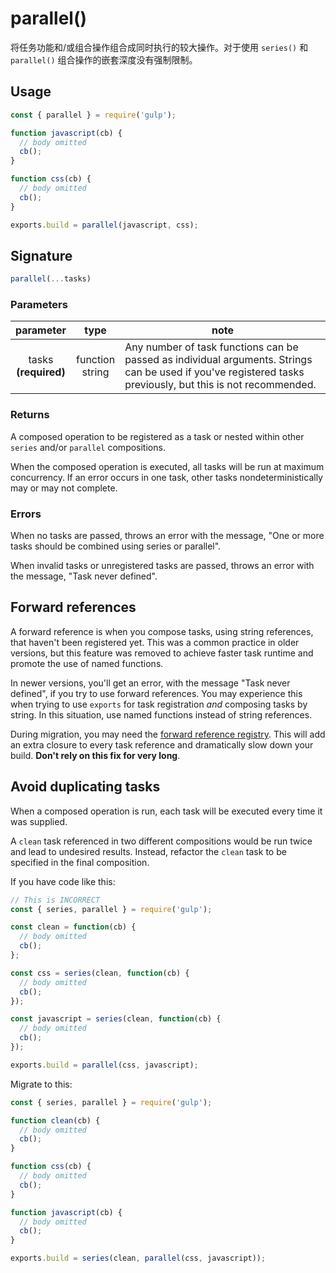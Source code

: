 <!-- front-matter
id: parallel
title: parallel()
hide_title: true
sidebar_label: parallel()
-->

# parallel()

将任务功能和/或组合操作组合成同时执行的较大操作。对于使用 `series()` 和 `parallel()` 组合操作的嵌套深度没有强制限制。

## Usage

```js
const { parallel } = require('gulp');

function javascript(cb) {
  // body omitted
  cb();
}

function css(cb) {
  // body omitted
  cb();
}

exports.build = parallel(javascript, css);
```

## Signature

```js
parallel(...tasks)
```

### Parameters

| parameter | type | note |
|:--------------:|:------:|-------|
| tasks<br>**(required)** | function<br>string | Any number of task functions can be passed as individual arguments. Strings can be used if you've registered tasks previously, but this is not recommended. |

### Returns

A composed operation to be registered as a task or nested within other `series` and/or `parallel` compositions.

When the composed operation is executed, all tasks will be run at maximum concurrency. If an error occurs in one task, other tasks nondeterministically may or may not complete.

### Errors

When no tasks are passed, throws an error with the message, "One or more tasks should be combined using series or parallel".

When invalid tasks or unregistered tasks are passed, throws an error with the message, "Task never defined".

## Forward references

A forward reference is when you compose tasks, using string references, that haven't been registered yet. This was a common practice in older versions, but this feature was removed to achieve faster task runtime and promote the use of named functions.

In newer versions, you'll get an error, with the message "Task never defined", if you try to use forward references. You may experience this when trying to use `exports` for task registration _and_ composing tasks by string. In this situation, use named functions instead of string references.

During migration, you may need the [forward reference registry][undertaker-forward-reference-external]. This will add an extra closure to every task reference and dramatically slow down your build. **Don't rely on this fix for very long**.

## Avoid duplicating tasks

When a composed operation is run, each task will be executed every time it was supplied.

A `clean` task referenced in two different compositions would be run twice and lead to undesired results. Instead, refactor the `clean` task to be specified in the final composition.

If you have code like this:
```js
// This is INCORRECT
const { series, parallel } = require('gulp');

const clean = function(cb) {
  // body omitted
  cb();
};

const css = series(clean, function(cb) {
  // body omitted
  cb();
});

const javascript = series(clean, function(cb) {
  // body omitted
  cb();
});

exports.build = parallel(css, javascript);
```

Migrate to this:
```js
const { series, parallel } = require('gulp');

function clean(cb) {
  // body omitted
  cb();
}

function css(cb) {
  // body omitted
  cb();
}

function javascript(cb) {
  // body omitted
  cb();
}

exports.build = series(clean, parallel(css, javascript));
```

[undertaker-forward-reference-external]: https://github.com/gulpjs/undertaker-forward-reference
